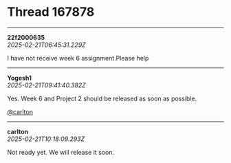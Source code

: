 # Thread 167878


---
**22f2000635**  
*2025-02-21T06:45:31.229Z*


I have not receive week 6 assignment.Please help




---
**Yogesh1**  
*2025-02-21T09:41:40.382Z*


Yes. Week 6 and Project 2 should be released as soon as possible.

[@carlton](/u/carlton)




---
**carlton**  
*2025-02-21T10:18:09.293Z*


Not ready yet. We will release it soon.


